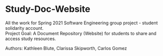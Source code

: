 # Study-Doc-Website
All the work for Spring 2021 Software Engineering group project - student solidarity account. <br />
Project Goal: A Document Repository (Website) for students to share and access study resources.

Authors: Kathleen Blute, Clarissa Skipworth, Carlos Gomez
